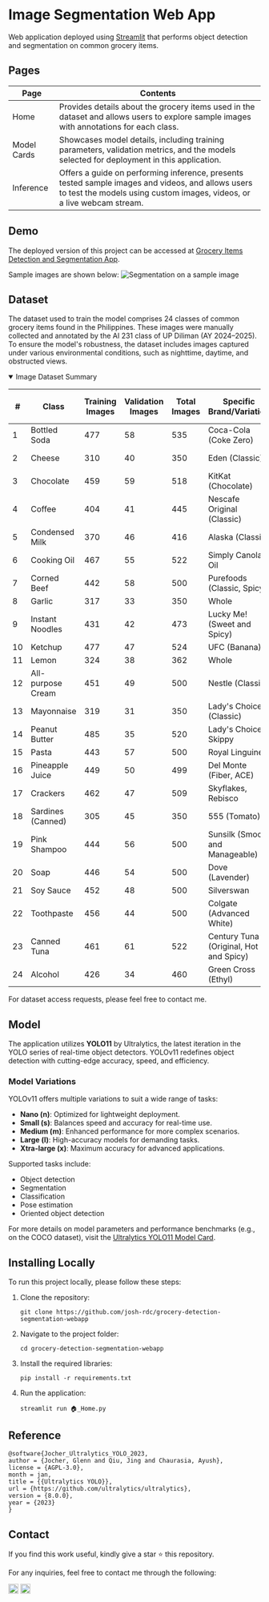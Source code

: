 # Image Segmentation Web App

Web application deployed using [Streamlit](https://streamlit.io/) that performs object detection and segmentation on common grocery items.

## Pages

| Page         | Contents                                                                                                                                                           |
|--------------|-------------------------------------------------------------------------------------------------------------------------------------------------------------------|
| Home         | Provides details about the grocery items used in the dataset and allows users to explore sample images with annotations for each class.                          |
| Model Cards  | Showcases model details, including training parameters, validation metrics, and the models selected for deployment in this application.                           |
| Inference    | Offers a guide on performing inference, presents tested sample images and videos, and allows users to test the models using custom images, videos, or a live webcam stream. |

## Demo

The deployed version of this project can be accessed at [Grocery Items Detection and Segmentation App](https://grocery-detection-segmentation-webapp.streamlit.app/). 

Sample images are shown below:
![Segmentation on a sample image](readme_images/image.png)

## Dataset

The dataset used to train the model comprises 24 classes of common grocery items found in the Philippines. These images were manually collected and annotated by the AI 231 class of UP Diliman (AY 2024–2025). To ensure the model's robustness, the dataset includes images captured under various environmental conditions, such as nighttime, daytime, and obstructed views.

<details open>
<summary>Image Dataset Summary</summary>

| #   | Class              | Training Images | Validation Images | Total Images | Specific Brand/Variation                 | Unit of Measurement per Instance            |
|-----|--------------------|-----------------|-------------------|--------------|------------------------------------------|---------------------------------------------|
| 1   | Bottled Soda       | 477             | 58               | 535          | Coca-Cola (Coke Zero)                    | 1.9L bottle, 320mL bottle                   |
| 2   | Cheese             | 310             | 40               | 350          | Eden (Classic)                           | 165g box, 45g pack                          |
| 3   | Chocolate          | 459             | 59               | 518          | KitKat (Chocolate)                       | 36.5g pack                                  |
| 4   | Coffee             | 404             | 41               | 445          | Nescafe Original (Classic)               | 52g twin pack, 28g pack                     |
| 5   | Condensed Milk     | 370             | 46               | 416          | Alaska (Classic)                         | 208g can                                    |
| 6   | Cooking Oil        | 467             | 55               | 522          | Simply Canola Oil                        | 1L bottle                                   |
| 7   | Corned Beef        | 442             | 58               | 500          | Purefoods (Classic, Spicy)               | 150g, 210g, 380g can                        |
| 8   | Garlic             | 317             | 33               | 350          | Whole                                    | Whole                                       |
| 9   | Instant Noodles    | 431             | 42               | 473          | Lucky Me! (Sweet and Spicy)              | 80g pack                                    |
| 10  | Ketchup            | 477             | 47               | 524          | UFC (Banana)                             | 530g                                        |
| 11  | Lemon              | 324             | 38               | 362          | Whole                                    | Whole                                       |
| 12  | All-purpose Cream  | 451             | 49               | 500          | Nestle (Classic)                         | 250g box                                    |
| 13  | Mayonnaise         | 319             | 31               | 350          | Lady's Choice (Classic)                  | 700mL bottle                                |
| 14  | Peanut Butter      | 485             | 35               | 520          | Lady's Choice, Skippy                    | 170g, 340g bottle                           |
| 15  | Pasta              | 443             | 57               | 500          | Royal Linguine                           | 1kg pack                                    |
| 16  | Pineapple Juice    | 449             | 50               | 499          | Del Monte (Fiber, ACE)                   | 240mL can                                   |
| 17  | Crackers           | 462             | 47               | 509          | Skyflakes, Rebisco                       | 22g, 33g pack                               |
| 18  | Sardines (Canned)  | 305             | 45               | 350          | 555 (Tomato)                             | 155g can                                    |
| 19  | Pink Shampoo       | 444             | 56               | 500          | Sunsilk (Smooth and Manageable)          | 180mL bottle                                |
| 20  | Soap               | 446             | 54               | 500          | Dove (Lavender)                          | 106g box                                    |
| 21  | Soy Sauce          | 452             | 48               | 500          | Silverswan                                | 385mL bottle                                |
| 22  | Toothpaste         | 456             | 44               | 500          | Colgate (Advanced White)                 | 160g box                                    |
| 23  | Canned Tuna        | 461             | 61               | 522          | Century Tuna (Original, Hot and Spicy)   | 155g, 180g can                              |
| 24  | Alcohol            | 426             | 34               | 460          | Green Cross (Ethyl)                      | 500ml bottle                                |

</details>

For dataset access requests, please feel free to contact me.

## Model  

The application utilizes **YOLO11** by Ultralytics, the latest iteration in the YOLO series of real-time object detectors. YOLOv11 redefines object detection with cutting-edge accuracy, speed, and efficiency.  

### Model Variations  
YOLOv11 offers multiple variations to suit a wide range of tasks:  
- **Nano (n)**: Optimized for lightweight deployment.  
- **Small (s)**: Balances speed and accuracy for real-time use.  
- **Medium (m)**: Enhanced performance for more complex scenarios.  
- **Large (l)**: High-accuracy models for demanding tasks.  
- **Xtra-large (x)**: Maximum accuracy for advanced applications.  

Supported tasks include:  
- Object detection  
- Segmentation  
- Classification  
- Pose estimation  
- Oriented object detection  

For more details on model parameters and performance benchmarks (e.g., on the COCO dataset), visit the [Ultralytics YOLO11 Model Card](https://docs.ultralytics.com/models/yolo11).  


## Installing Locally

To run this project locally, please follow these steps:

1. Clone the repository:

   ```
   git clone https://github.com/josh-rdc/grocery-detection-segmentation-webapp
   ```

2. Navigate to the project folder:

   ```
   cd grocery-detection-segmentation-webapp
   ```

3. Install the required libraries:

   ```
   pip install -r requirements.txt
   ```

4. Run the application:

   ```
   streamlit run 🏠_Home.py
   ```

## Reference

```
@software{Jocher_Ultralytics_YOLO_2023,
author = {Jocher, Glenn and Qiu, Jing and Chaurasia, Ayush},
license = {AGPL-3.0},
month = jan,
title = {{Ultralytics YOLO}},
url = {https://github.com/ultralytics/ultralytics},
version = {8.0.0},
year = {2023}
}
```

## Contact

If you find this work useful, kindly give a star ⭐ this repository. 

For any inquiries, feel free to contact me through the following:
 <p>
<a href="mailto:delacruz.joshua.reyes@gmail.com"><img src="https://img.shields.io/badge/Email-c14438?&logo=gmail&logoColor=white" alt="EmailId" height="20"/></a>
<a href="https://www.linkedin.com/in/joshreyesdelacruz/" target="blank"><img src="https://img.shields.io/badge/Linkedin-%230077B5.svg?logo=linkedin&logoColor=white" alt="LinkedinId" height="20" /></a>

</p>